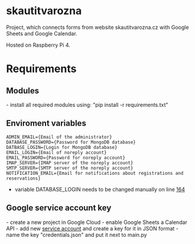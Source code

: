 # skautitvarozna

Project, which connects forms from website skautitvarozna.cz with Google Sheets and Google Calendar.

Hosted on Raspberry Pi 4. 


<h1>Requirements</h1>

<h2>Modules</h2>
- install all required modules using: "pip install -r requirements.txt"

<h2>Enviroment variables</h2>

```
ADMIN_EMAIL={Email of the administrator}
DATABASE_PASSWORD={Password for MongoDB database}
DATBASE_LOGIN={Login for MongoDB database} 
EMAIL_LOGIN={Email of noreply account}
EMAIL_PASSWORD={Password for noreply account}
IMAP_SERVER={IMAP server of the noreply account}
SMTP_SERVER={SMTP server of the noreply account}
NOTIFICATION_EMAIL={Email for notifications about registrations and reservations}
```
- variable DATABASE_LOGIN needs to be changed manually on line <a href="https://github.com/NewtonWasTaken/skautitvarozna/blob/master/main.py#L164">164</a>

<h2>Google service account key</h2>
- create a new project in Google Cloud
- enable Google Sheets a Calendar API
- add new <a href="https://cloud.google.com/iam/docs/service-account-overview">service account</a> and create a key for it in JSON format
- name the key "credentials.json" and put it next to main.py

